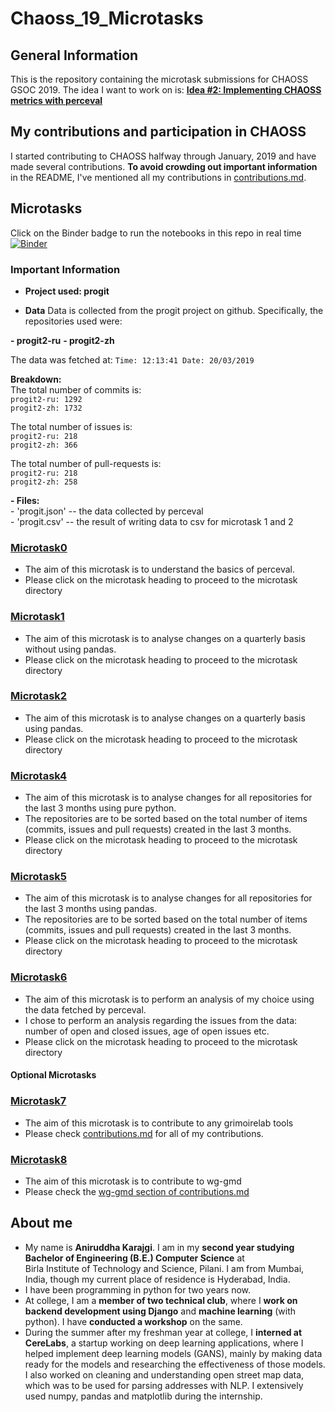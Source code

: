 # Chaoss_19_Microtasks

## General Information
This is the repository containing the microtask submissions for CHAOSS GSOC 2019. The idea I want to work on is:
**[Idea #2: Implementing CHAOSS metrics with perceval](https://github.com/chaoss/wg-gmd/issues/81)**


## My contributions and participation in CHAOSS
I started contributing to CHAOSS halfway through January, 2019 and have made several contributions.  **To avoid crowding out important information** in the README, I've mentioned all my contributions in [contributions.md](./contributions.md).

 
  
## Microtasks
Click on the Binder badge to run the notebooks in this repo in real time  
[![Binder](https://mybinder.org/badge_logo.svg)](https://mybinder.org/v2/gh/Polaris000/Chaoss_19_Microtasks/master) 

### Important Information
- **Project used: progit**

- **Data**
Data is collected from the progit project on github. Specifically, the repositories used were:

**- progit2-ru**
**- progit2-zh** 

The data was fetched at: `Time: 12:13:41 Date: 20/03/2019` 

**Breakdown:**  
The total number of commits is:  
`progit2-ru: 1292`  
`progit2-zh: 1732`  
  
The total number of issues is:  
`progit2-ru: 218`  
`progit2-zh: 366`  
  
The total number of pull-requests is:  
`progit2-ru: 218`  
`progit2-zh: 258`  
  
**- Files:**    
    - 'progit.json' -- the data collected by perceval  
    - 'progit.csv' -- the result of writing data to csv for microtask 1 and 2  

### [Microtask0](./microtask0)  
- The aim of this microtask is to understand the basics of perceval.    
- Please click on the microtask heading to proceed to the microtask directory  

### [Microtask1](./microtask1)   
- The aim of this microtask is to analyse changes on a quarterly basis without using pandas.  
- Please click on the microtask heading to proceed to the microtask directory    

### [Microtask2](./microtask2)  
- The aim of this microtask is to analyse changes on a quarterly basis using pandas.  
- Please click on the microtask heading to proceed to the microtask directory  

### [Microtask4](./microtask4)  
- The aim of this microtask is to analyse changes for all repositories for the last 3 months using pure python. 
- The repositories are to be sorted based on the total number of items (commits, issues and pull requests) created in the last 3 months.
- Please click on the microtask heading to proceed to the microtask directory 

### [Microtask5](./microtask5)  
- The aim of this microtask is to analyse changes for all repositories for the last 3 months using pandas. 
- The repositories are to be sorted based on the total number of items (commits, issues and pull requests) created in the last 3 months.
- Please click on the microtask heading to proceed to the microtask directory 

### [Microtask6](./microtask6)  
- The aim of this microtask is to perform an analysis of my choice using the data fetched by perceval. 
- I chose to perform an analysis regarding the issues from the data: number of open and closed issues, age of open issues etc.
- Please click on the microtask heading to proceed to the microtask directory 

#### Optional Microtasks
### [Microtask7]()
- The aim of this microtask is to contribute to any grimoirelab tools  
- Please check [contributions.md](./contributions.md) for all of my contributions.
  
### [Microtask8]()  
- The aim of this microtask is to contribute to wg-gmd  
- Please check the [wg-gmd section of contributions.md](./contributions.md#wg-gmd)  
  
## About me  
- My name is **Aniruddha Karajgi**. I am in my **second year studying Bachelor of Engineering (B.E.) Computer Science** at  
Birla Institute of Technology and Science, Pilani. I am from Mumbai, India, though my current place of residence is Hyderabad, India. 
- I have been programming in python for two years now. 
- At college, I am a **member of two technical club**, where I **work on backend development using Django** and **machine learning** (with python). I have **conducted a workshop** on the same. 
- During the summer after my freshman year at college, I **interned at CereLabs**, a startup working on deep learning applications, where I helped implement deep learning models (GANS), mainly by making data ready for the models and researching the effectiveness of those models. I also worked on cleaning and understanding open street map data, which was to be used for parsing addresses with NLP. I extensively used numpy, pandas and matplotlib during the internship.

